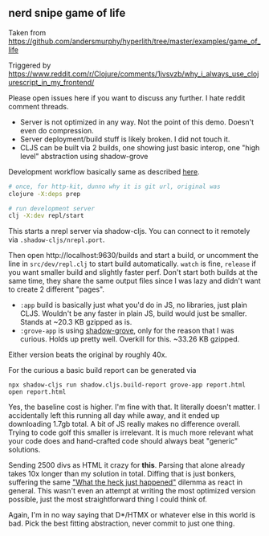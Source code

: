 ## nerd snipe game of life

Taken from https://github.com/andersmurphy/hyperlith/tree/master/examples/game_of_life

Triggered by https://www.reddit.com/r/Clojure/comments/1jvsvzb/why_i_always_use_clojurescript_in_my_frontend/

Please open issues here if you want to discuss any further. I hate reddit comment threads.

- Server is not optimized in any way. Not the point of this demo. Doesn't even do compression.
- Server deployment/build stuff is likely broken. I did not touch it.
- CLJS can be built via 2 builds, one showing just basic interop, one "high level" abstraction using shadow-grove

Development workflow basically same as described [here](https://code.thheller.com/blog/shadow-cljs/2024/10/18/fullstack-cljs-workflow-with-shadow-cljs.html).

```bash
# once, for http-kit, dunno why it is git url, original was
clojure -X:deps prep

# run development server
clj -X:dev repl/start
```

This starts a nrepl server via shadow-cljs. You can connect to it remotely via `.shadow-cljs/nrepl.port`.

Then open http://localhost:9630/builds and start a build, or uncomment the line in `src/dev/repl.clj` to start build automatically. `watch` is fine, `release` if you want smaller build and slightly faster perf. Don't start both builds at the same time, they share the same output files since I was lazy and didn't want to create 2 different "pages".

- `:app` build is basically just what you'd do in JS, no libraries, just plain CLJS. Wouldn't be any faster in plain JS, build would just be smaller. Stands at ~20.3 KB gzipped as is.
- `:grove-app` is using [shadow-grove](https://github.com/thheller/shadow-grove), only for the reason that I was curious. Holds up pretty well. Overkill for this. ~33.26 KB gzipped.

Either version beats the original by roughly 40x.

For the curious a basic build report can be generated via
```
npx shadow-cljs run shadow.cljs.build-report grove-app report.html
open report.html
```

Yes, the baseline cost is higher. I'm fine with that. It literally doesn't matter. I accidentally left this running all day while away, and it ended up downloading 1.7gb total. A bit of JS really makes no difference overall. Trying to code golf this smaller is irrelevant. It is much more relevant what your code does and hand-crafted code should always beat "generic" solutions. 

Sending 2500 divs as HTML it crazy for **this**. Parsing that alone already takes 10x longer than my solution in total. Diffing that is just bonkers, suffering the same ["What the heck just happened"](https://github.com/thheller/shadow-grove/blob/master/doc/what-the-heck-just-happened.md) dilemma as react in general. This wasn't even an attempt at writing the most optimized version possible, just the most straightforward thing I could think of.

Again, I'm in no way saying that D*/HTMX or whatever else in this world is bad. Pick the best fitting abstraction, never commit to just one thing.